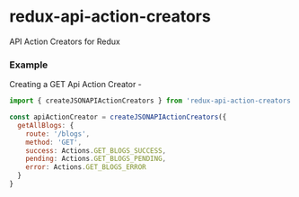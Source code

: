 # redux-api-action-creators
API Action Creators for Redux


### Example

Creating a GET Api Action Creator -

```js
import { createJSONAPIActionCreators } from 'redux-api-action-creators';

const apiActionCreator = createJSONAPIActionCreators({
  getAllBlogs: {
    route: '/blogs',
    method: 'GET',
    success: Actions.GET_BLOGS_SUCCESS,
    pending: Actions.GET_BLOGS_PENDING,
    error: Actions.GET_BLOGS_ERROR
  }
}
```
